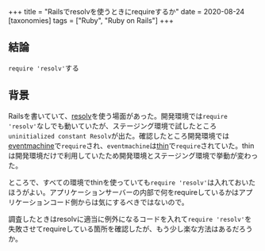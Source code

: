 +++
title = "Railsでresolvを使うときにrequireするか"
date = 2020-08-24
[taxonomies]
tags = ["Ruby", "Ruby on Rails"]
+++

## 結論
`require 'resolv'`する

## 背景
Railsを書いていて、[resolv](https://docs.ruby-lang.org/ja/latest/library/resolv.html)を使う場面があった。開発環境では`require 'resolv'`なしでも動いていたが、ステージング環境で試したところ`uninitialized constant Resolv`が出た。確認したところ開発環境では[eventmachine](https://github.com/eventmachine/eventmachine/blob/v1.2.7/lib/eventmachine.rb#L39)で`require`され、`eventmachine`は[thin](https://github.com/macournoyer/thin/blob/v1.7.2/lib/thin.rb#L7)で`require`されていた。thinは開発環境だけで利用していたため開発環境とステージング環境で挙動が変わった。

ところで、すべての環境でthinを使っていても`require 'resolv'`は入れておいたほうがよい。アプリケーションサーバーの内部で何をrequireしているかはアプリケーションコード側からは気にするべきではないので。

調査したときはresolvに適当に例外になるコードを入れて`require 'resolv'`を失敗させてrequireしている箇所を確認したが、もう少し楽な方法はあるだろうか。
